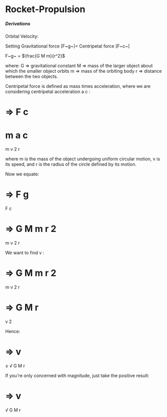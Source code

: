 # Rocket-Propulsion

##### Derivations ######

Orbital Velocity:

Setting Gravitational force [F~g~]= Centripetal force [F~c~]

F~g~ = $\frac{G M m}{r^2}$

where: 
G => gravitational constant 
M => mass of the larger object about which the smaller object orbits
m => mass of the orbiting body 
r => distance between the two objects.

Centripetal force is defined as mass times acceleration, where we are considering centripetal acceleration 
a
c
:

⇒
F
c
=
m
a
c
=
m
v
2
r
 

where 
m
 is the mass of the object undergoing uniform circular motion, 
v
 is its speed, and 
r
 is the radius of the circle defined by its motion.

Now we equate:

⇒
F
g
=
F
c

⇒
G
M
m
r
2
=
m
v
2
r

We want to find 
v
:

⇒
G
M
m
r
2
=
m
v
2
r

⇒
G
M
r
=
v
2

Hence:

⇒
v
=
±
√
G
M
r

If you're only concerned with magnitude, just take the positive result:

⇒
v
=
√
G
M
r

